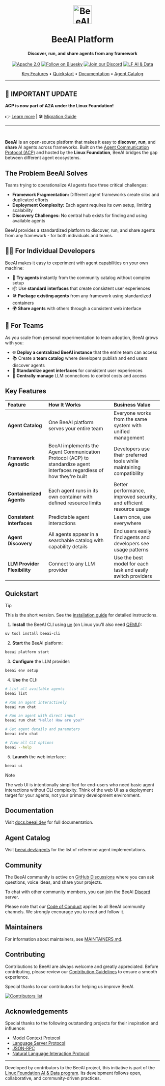 <h1 align="center">
  <picture>
    <source media="(prefers-color-scheme: dark)" srcset="https://raw.githubusercontent.com/i-am-bee/beeai-platform/master/docs/logo/beeai_framework_light.svg">
    <source media="(prefers-color-scheme: light)" srcset="https://raw.githubusercontent.com/i-am-bee/beeai-platform/master/docs/logo/beeai_framework_dark.svg">
    <img alt="BeeAI" src="https://raw.githubusercontent.com/i-am-bee/beeai-platform/master/docs/logo/beeai_framework_dark.svg" width="60"><br><br>
  </picture>
  BeeAI Platform
</h1>

<h4 align="center">Discover, run, and share agents from any framework</h4>

<div align="center">

[![Apache 2.0](https://img.shields.io/badge/Apache%202.0-License-EA7826?style=plastic&logo=apache&logoColor=white)](https://github.com/i-am-bee/beeai-framework?tab=Apache-2.0-1-ov-file#readme)
[![Follow on Bluesky](https://img.shields.io/badge/Follow%20on%20Bluesky-0285FF?style=plastic&logo=bluesky&logoColor=white)](https://bsky.app/profile/beeaiagents.bsky.social)
[![Join our Discord](https://img.shields.io/badge/Join%20our%20Discord-7289DA?style=plastic&logo=discord&logoColor=white)](https://discord.com/invite/NradeA6ZNF)
[![LF AI & Data](https://img.shields.io/badge/LF%20AI%20%26%20Data-0072C6?style=plastic&logo=linuxfoundation&logoColor=white)](https://lfaidata.foundation/projects/)

</div>

<p align="center">
    <a href="#key-features">Key Features</a> •
    <a href="#quickstart">Quickstart</a> •
    <a href="#documentation">Documentation</a> •
    <a href="#agent-catalog">Agent Catalog</a>
</p>

<div align="center">

</div>

---------------------------

## 🚀 IMPORTANT UPDATE

**ACP is now part of A2A under the Linux Foundation!**  
<br>
👉 [Learn more](TBD) | 🛠️ [Migration Guide](TBD)

---------------------------

<br />

**BeeAI** is an open-source platform that makes it easy to **discover**, **run**, and **share** AI agents across frameworks. Built on the [Agent Communication Protocol (ACP)](https://agentcommunicationprotocol.dev/) and hosted by the **Linux Foundation**, BeeAI bridges the gap between different agent ecosystems.

## The Problem BeeAI Solves

Teams trying to operationalize AI agents face three critical challenges:

- **Framework Fragmentation:** Different agent frameworks create silos and duplicated efforts
- **Deployment Complexity:** Each agent requires its own setup, limiting scalability
- **Discovery Challenges:** No central hub exists for finding and using available agents

BeeAI provides a standardized platform to discover, run, and share agents from any framework - for both individuals and teams.

## 👩‍💻 For Individual Developers

BeeAI makes it easy to experiment with agent capabilities on your own machine:

- 🧪 **Try agents** instantly from the community catalog without complex setup
- 📦 Use **standard interfaces** that create consistent user experiences
- 🛠️ **Package existing agents** from any framework using standardized containers
- 🌍 **Share agents** with others through a consistent web interface

## 👥 For Teams

As you scale from personal experimentation to team adoption, BeeAI grows with you:

- 🌐 **Deploy a centralized BeeAI instance** that the entire team can access
- 📚 Create a **team catalog** where developers publish and end users discover agents
- 🧰 **Standardize agent interfaces** for consistent user experiences
- 🔐 **Centrally manage** LLM connections to control costs and access

## Key Features

| Feature | How It Works | Business Value |
| :------ | :----------- | :------------- |
| **Agent Catalog** | One BeeAI platform serves your entire team | Everyone works from the same system with unified management |
| **Framework Agnostic** | BeeAI implements the Agent Communication Protocol (ACP) to standardize agent interfaces regardless of how they're built | Developers use their preferred tools while maintaining compatibility |
| **Containerized Agents** | Each agent runs in its own container with defined resource limits | Better performance, improved security, and efficient resource usage |
| **Consistent Interfaces** | Predictable agent interactions | Learn once, use everywhere |
| **Agent Discovery** | All agents appear in a searchable catalog with capability details | End users easily find agents and developers see usage patterns |
| **LLM Provider Flexibility** | Connect to any LLM provider | Use the best model for each task and easily switch providers |

## Quickstart

> [!TIP]
> This is the short version. See the [installation guide](https://docs.beeai.dev/introduction/installation) for detailed instructions.

1. **Install** the BeeAI CLI using [uv](https://docs.astral.sh/uv/) (on Linux you'll also need [QEMU](https://www.qemu.org/download/#linux)):

```sh
uv tool install beeai-cli
```

2. **Start** the BeeAI platform:

```sh
beeai platform start
```

3. **Configure** the LLM provider:

```sh
beeai env setup
```

4. **Use** the CLI:

```sh
# List all available agents
beeai list

# Run an agent interactively
beeai run chat

# Run an agent with direct input
beeai run chat "Hello! How are you?"

# Get agent details and parameters
beeai info chat

# View all CLI options
beeai --help
```

5. **Launch** the web interface:

```sh
beeai ui
```

> [!NOTE]
> The web UI is intentionally simplified for end-users who need basic agent interactions without CLI complexity. Think of the web UI as a deployment target for your agents, not your primary development environment.

## Documentation

Visit [docs.beeai.dev](https://docs.beeai.dev) for full documentation.

## Agent Catalog

Visit [beeai.dev/agents](https://beeai.dev/agents) for the list of reference agent implementations.

## Community

The BeeAI community is active on [GitHub Discussions](https://github.com/i-am-bee/beeai/discussions) where you can ask questions, voice ideas, and share your projects.

To chat with other community members, you can join the BeeAI [Discord](https://discord.gg/NradeA6ZNF) server.

Please note that our [Code of Conduct](./CODE_OF_CONDUCT.md) applies to all BeeAI community channels. We strongly encourage you to read and follow it.

## Maintainers

For information about maintainers, see [MAINTAINERS.md](./MAINTAINERS.md).

## Contributing

Contributions to BeeAI are always welcome and greatly appreciated. Before contributing, please review our [Contribution Guidelines](./CONTRIBUTING.md) to ensure a smooth experience.

Special thanks to our contributors for helping us improve BeeAI.

<a href="https://github.com/i-am-bee/beeai-platform/graphs/contributors">
  <img alt="Contributors list" src="https://contrib.rocks/image?repo=i-am-bee/beeai-platform" />
</a>

## Acknowledgements

Special thanks to the following outstanding projects for their inspiration and influence:

- [Model Context Protocol](https://github.com/modelcontextprotocol)
- [Language Server Protocol](https://github.com/microsoft/language-server-protocol)
- [JSON-RPC](https://www.jsonrpc.org/)
- [Natural Language Interaction Protocol](https://github.com/nlip-project)

---

Developed by contributors to the BeeAI project, this initiative is part of the [Linux Foundation AI & Data program](https://lfaidata.foundation/projects/). Its development follows open, collaborative, and community-driven practices.
